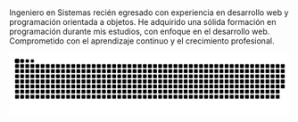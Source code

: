 ### 
<p>Ingeniero en Sistemas recién egresado con experiencia en desarrollo web y programación orientada a objetos. He adquirido una sólida formación en programación durante mis estudios, con enfoque en el desarrollo web. Comprometido con el aprendizaje continuo y el crecimiento profesional.
</p>


![snake gif](https://github.com/juanvega01/juanvega01/blob/output/github-contribution-grid-snake.svg)



<!--
**juanvega01/juanvega01** is a ✨ _special_ ✨ repository because its `README.md` (this file) appears on your GitHub profile.

Here are some ideas to get you started:

- 🔭 I’m currently working on ...
- 🌱 I’m currently learning ...
- 👯 I’m looking to collaborate on ...
- 🤔 I’m looking for help with ...
- 💬 Ask me about ...
- 📫 How to reach me: ...
- 😄 Pronouns: ...
- ⚡ Fun fact: ...
-->
